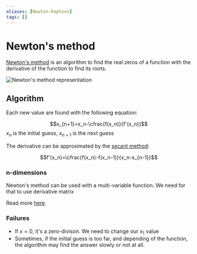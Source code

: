 ```yaml
---
aliases: [Newton-Raphson]
tags: []
---
```


# Newton's method

[Newton's method](https://wikipedia.org/wiki/newton%27s_method) is an algorithm to find the real zeros of a function with the derivative of the function to find its roots.

![Newton's method representation](https://upload.wikimedia.org/wikipedia/commons/e/e0/newtoniteration_ani.gif)

## Algorithm

Each new value are found with the following equation:

$$x_{n+1}=x_n-\cfrac{f(x_n)}{f'(x_n)}$$
$x_n$ is the initial guess, $x_{n+1}$ is the next guess

The derivative can be approximated by the [secant method](https://wikipedia.org/wiki/secant_method):

$$f'(x_n)=\cfrac{f(x_n)-f(x_n-1)}{x_n-x_{n-1}}$$

### n-dimensions

Newton's method can be used with a multi-variable function. We need for that to use derivative matrix

Read more [here](https://wikipedia.org/wiki/newton's_method#systems_of_equations).

### Failures

- If $x=0$, it's a zero-divison. We need to change our $x_1$ value
- Sometimes, if the initial guess is too far, and depending of the function, the algorithm may find the answer slowly or not at all.